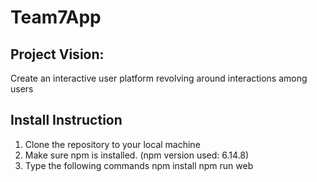 # Team7App
## Project Vision: 
Create an interactive user platform revolving around interactions among users

## Install Instruction
1. Clone the repository to your local machine
2. Make sure npm is installed. (npm version used: 6.14.8)
3. Type the following commands
  npm install
  npm run web 
